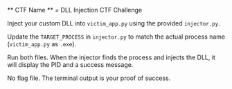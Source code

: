 ** CTF Name **  *=*  DLL Injection CTF Challenge 

Inject your custom DLL into `victim_app.py` using the provided `injector.py`.

Update the `TARGET_PROCESS` in `injector.py` to match the actual process name (`victim_app.py` as `.exe`).

Run both files. When the injector finds the process and injects the DLL, it will display the PID and a success message.

No flag file. The terminal output is your proof of success.
